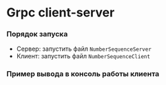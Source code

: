 # Grpc client-server

### Порядок запуска
- Сервер: запустить файл `NumberSequenceServer`
- Клиент: запустить файл `NumberSequenceClient`

### Пример вывода в консоль работы клиента